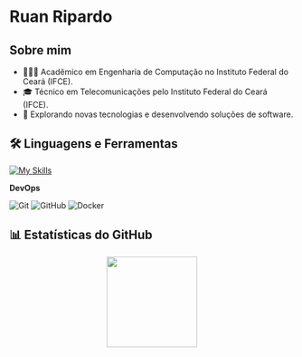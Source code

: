 # Ruan Ripardo

## Sobre mim

- 👩🏽‍💻 Acadêmico em Engenharia de Computação no Instituto Federal do Ceará (IFCE).
- 🎓 Técnico em Telecomunicações pelo Instituto Federal do Ceará (IFCE).
- 🤔 Explorando novas tecnologias e desenvolvendo soluções de software.

## 🛠️ Linguagens e Ferramentas

[![My Skills](https://skillicons.dev/icons?i=python,fastapi,java,spring,postgres,vscode,linux&theme=dark)](https://skillicons.dev)

**DevOps**

![Git](https://img.shields.io/badge/-Git-333333?style=flat&logo=git)
![GitHub](https://img.shields.io/badge/-GitHub-333333?style=flat&logo=github)
![Docker](https://img.shields.io/badge/-Docker-333333?style=flat&logo=docker)

## 📊 Estatísticas do GitHub

<div align="center">
  <img height="160em" src="https://github-readme-stats.vercel.app/api/top-langs/?username=Ruanziinn&layout=compact&langs_count=10&theme=dracula"/>
</div>

<br/>

